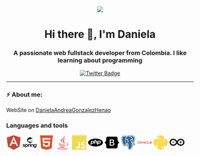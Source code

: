 ### 

<div id="header" align="center">
   <img src="https://media.giphy.com/media/xT8qBsOjMOcdeGJIU8/giphy.gif" width="200">
   <h1 align="center">Hi there 👋, I'm Daniela</h1>
   <h3> A passionate web fullstack developer from Colombia. I like learning about programming</h3>
 </div> 
 
<div id="badgets" align="center">
  <a href="https://twitter.com/_DanielAndrea" > 
  <img src="https://img.shields.io/twitter/url?logo=twitter&style=social&url=https%3A%2F%2Ftwitter.com%2F_DanielAndrea" alt="Twitter Badge">
  </a>
 </div>
 
 ---
 ### ⚡ About me:
 WebSite on [DanielaAndreaGonzalezHenao](https://danielaandreagonzalez.github.io/ejemplo-pagina-web/)
 
 <h3>Languages and tools</h3>
 <div align="left">
   <img src="https://github.com/devicons/devicon/blob/master/icons/angularjs/angularjs-plain.svg" tittle="Angular" alt = "ANGULAR" width="40" heigth="40" />
   <img src="https://github.com/devicons/devicon/blob/master/icons/spring/spring-plain-wordmark.svg" tittle="Angular" alt = "ANGULAR" width="40" heigth="40" />
   <img src="https://github.com/devicons/devicon/blob/master/icons/html5/html5-plain.svg" tittle="Angular" alt = "ANGULAR" width="40" heigth="40" />
   <img src="https://github.com/devicons/devicon/blob/master/icons/java/java-plain.svg" tittle="Angular" alt = "ANGULAR" width="40" heigth="40" />
   <img src="https://github.com/devicons/devicon/blob/master/icons/javascript/javascript-plain.svg" tittle="Angular" alt = "ANGULAR" width="40" heigth="40" />
   <img src="https://github.com/devicons/devicon/blob/master/icons/php/php-plain.svg" tittle="Angular" alt = "ANGULAR" width="40" heigth="40" />
   <img src="https://github.com/devicons/devicon/blob/master/icons/bootstrap/bootstrap-plain.svg" tittle="Angular" alt = "ANGULAR" width="40" heigth="40" />
   <img src="https://github.com/devicons/devicon/blob/master/icons/postgresql/postgresql-plain.svg" tittle="Angular" alt = "ANGULAR" width="40" heigth="40" />
   <img src="https://github.com/devicons/devicon/blob/master/icons/oracle/oracle-original.svg" tittle="Angular" alt = "ANGULAR" width="40" heigth="40" />
   <img src="https://github.com/devicons/devicon/blob/master/icons/python/python-plain.svg" tittle="Angular" alt = "ANGULAR" width="40" heigth="40" />
   <img src="https://github.com/devicons/devicon/blob/master/icons/arduino/arduino-plain.svg" tittle="Angular" alt = "ANGULAR" width="40" heigth="40" />
 </div>
 

<!--
**DanielaAndreaGonzalez/DanielaAndreaGonzalez** is a ✨ _special_ ✨ repository because its `README.md` (this file) appears on your GitHub profile.

Here are some ideas to get you started:

- 🔭 I’m currently working on ...
- 🌱 I’m currently learning ...
- 👯 I’m looking to collaborate on ...
- 🤔 I’m looking for help with ...
- 💬 Ask me about ...
- 📫 How to reach me: ...
- 😄 Pronouns: ...
- ⚡ Fun fact: ...
-->
